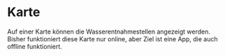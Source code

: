 # Karte

Auf einer Karte können die Wasserentnahmestellen angezeigt werden.
Bisher funktioniert diese Karte nur online, aber Ziel ist eine App, die
auch offline funktioniert.
